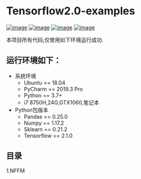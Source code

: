 # Tensorflow2.0-examples
[![image](https://img.shields.io/badge/Ubuntu-deepgreen.svg)](https://ubuntu.com/)
[![image](https://img.shields.io/badge/Python-deepgreen.svg)](https://www.python.org/downloads/release/python-370/)
[![image](https://img.shields.io/badge/conda-deepgreen.svg)](https://www.anaconda.com/)
[![image](https://img.shields.io/badge/PyCharm-deepgreen.svg)](https://www.jetbrains.com/pycharm/)

<p> 本项目所有代码,仅使用如下环境运行成功.

## 运行环境如下：
<ul>
    <li>系统环境
        <ul>
          <li>Ubuntu == 18.04
          <li>PyCharm == 2019.3 Pro
          <li>Python == 3.7+
          <li>i7 8750H,24G,GTX1060,笔记本
       </ul>
   </li>
  <li>Python包版本
        <ul>
          <li>Pandas == 0.25.0
          <li>Numpy == 1.17.2
          <li>Sklearn ==  0.21.2
          <li>Tensorflow == 2.1.0
      </ul>
   </li>
</ul>

## 目录
1.NFFM
